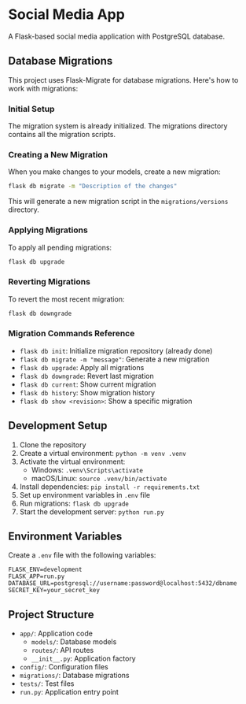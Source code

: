 # Social Media App

A Flask-based social media application with PostgreSQL database.

## Database Migrations

This project uses Flask-Migrate for database migrations. Here's how to work with migrations:

### Initial Setup

The migration system is already initialized. The migrations directory contains all the migration scripts.

### Creating a New Migration

When you make changes to your models, create a new migration:

```bash
flask db migrate -m "Description of the changes"
```

This will generate a new migration script in the `migrations/versions` directory.

### Applying Migrations

To apply all pending migrations:

```bash
flask db upgrade
```

### Reverting Migrations

To revert the most recent migration:

```bash
flask db downgrade
```

### Migration Commands Reference

- `flask db init`: Initialize migration repository (already done)
- `flask db migrate -m "message"`: Generate a new migration
- `flask db upgrade`: Apply all migrations
- `flask db downgrade`: Revert last migration
- `flask db current`: Show current migration
- `flask db history`: Show migration history
- `flask db show <revision>`: Show a specific migration

## Development Setup

1. Clone the repository
2. Create a virtual environment: `python -m venv .venv`
3. Activate the virtual environment:
   - Windows: `.venv\Scripts\activate`
   - macOS/Linux: `source .venv/bin/activate`
4. Install dependencies: `pip install -r requirements.txt`
5. Set up environment variables in `.env` file
6. Run migrations: `flask db upgrade`
7. Start the development server: `python run.py`

## Environment Variables

Create a `.env` file with the following variables:

```
FLASK_ENV=development
FLASK_APP=run.py
DATABASE_URL=postgresql://username:password@localhost:5432/dbname
SECRET_KEY=your_secret_key
```

## Project Structure

- `app/`: Application code
  - `models/`: Database models
  - `routes/`: API routes
  - `__init__.py`: Application factory
- `config/`: Configuration files
- `migrations/`: Database migrations
- `tests/`: Test files
- `run.py`: Application entry point 
